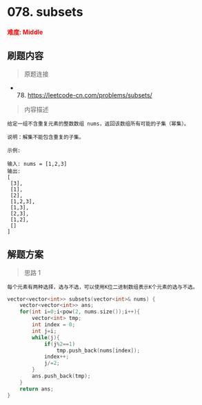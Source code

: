 # 078. subsets

 **<font color=red>难度: Middle</font>**

 ## 刷题内容
 > 原题连接
* 078. https://leetcode-cn.com/problems/subsets/
 > 内容描述
 ```
给定一组不含重复元素的整数数组 nums，返回该数组所有可能的子集（幂集）。

说明：解集不能包含重复的子集。

示例:

输入: nums = [1,2,3]
输出:
[
  [3],
  [1],
  [2],
  [1,2,3],
  [1,3],
  [2,3],
  [1,2],
  []
]
 ```

## 解题方案
> 思路 1
```
每个元素有两种选择，选与不选，可以使用K位二进制数组表示K个元素的选与不选。
```

```cpp
vector<vector<int>> subsets(vector<int>& nums) {
    vector<vector<int>> ans;
    for(int i=0;i<pow(2, nums.size());i++){
        vector<int> tmp;
        int index = 0;
        int j=i;
        while(j){
            if(j%2==1)
                tmp.push_back(nums[index]);
            index++;
            j/=2;
        }
        ans.push_back(tmp);
    }
    return ans;
}
```